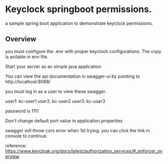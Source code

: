 # Keyclock springboot permissions.

a sample spring boot application to demonstrate keyclock permissions.


## Overview  

you must configure the .env with proper keyclock configurations. The copy is avilable in env file.

Start your server as an simple java application  

You can view the api documentation in swagger-ui by pointing to  
http://localhost:8088/  

you must log in as a user to view these swagger.

user1: kc-user1
user2: kc-user2
user3: kc-user3

password is 1111


Don't change default port value in application.properties


swagger will throw cors error when 1st trying. you can click the link in console to continue.


reference: https://www.keycloak.org/docs/latest/authorization_services/#_enforcer_overview